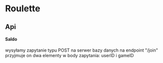 # Roulette

## Api

#### Saldo
wysyłamy zapytanie typu POST na serwer bazy danych na endpoint "/join"
przyjmuje on dwa elementy w body zapytania: userID i gameID
